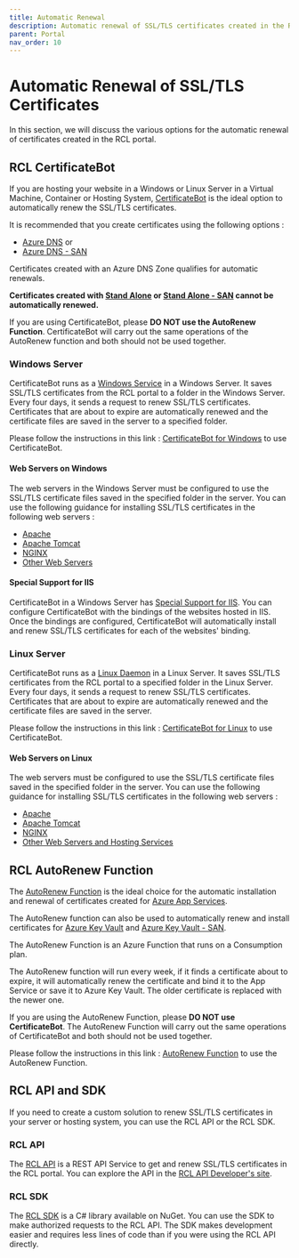 ```yaml
---
title: Automatic Renewal
description: Automatic renewal of SSL/TLS certificates created in the RCL SSL portal
parent: Portal
nav_order: 10
---
```


# Automatic Renewal of SSL/TLS Certificates

In this section, we will discuss the various options for the automatic renewal of certificates created in the RCL portal.

## RCL CertificateBot

If you are hosting your website in a Windows or Linux Server in a Virtual Machine, Container or Hosting System, [CertificateBot](../certbot/certbot) is the ideal option to automatically renew the SSL/TLS certificates.

It is recommended that you create certificates using the following options :

- [Azure DNS](../portal/azure-dns) or
- [Azure DNS - SAN](../portal/azure-dns-san)

Certificates created with an Azure DNS Zone qualifies for automatic renewals.

**Certificates created with [Stand Alone](../portal/stand-alone) or [Stand Alone - SAN](../portal/stand-alone-san) cannot be automatically renewed.**

If you are using CertificateBot, please **DO NOT use the AutoRenew Function**. CertificateBot will carry out the same operations of the AutoRenew function and both should not be used together.

### Windows Server

CertificateBot runs as a [Windows Service](../certbot/windows-service) in a Windows Server. It saves SSL/TLS certificates from the RCL portal to a folder in the Windows Server. Every four days, it sends a request to renew SSL/TLS certificates. Certificates that are about to expire are automatically renewed and the certificate files are saved in the server to a specified folder.

Please follow the instructions in this link : [CertificateBot for Windows](../certbot/windows-service) to use CertificateBot.

#### Web Servers on Windows

The web servers in the Windows Server must be configured to use the SSL/TLS certificate files saved in the specified folder in the server. You can use the following guidance for installing SSL/TLS certificates in the following web servers :

- [Apache](../installations/apache)
- [Apache Tomcat](../installations/apache-tomcat)
- [NGINX](../installations/nginx)
- [Other Web Servers](../installations/web-servers)

#### Special Support for IIS

CertificateBot in a Windows Server has [Special Support for IIS](../certbot/iis). You can configure CertificateBot with the bindings of the websites hosted in IIS. Once the bindings are configured, CertificateBot will automatically install and renew SSL/TLS certificates for each of the websites' binding.

### Linux Server

CertificateBot runs as a [Linux Daemon](../certbot/linux-daemon) in a Linux Server. It saves SSL/TLS certificates from the RCL portal to a specified folder in the Linux Server. Every four days, it sends a request to renew SSL/TLS certificates. Certificates that are about to expire are automatically renewed and the certificate files are saved in the server.

Please follow the instructions in this link : [CertificateBot for Linux](../certbot/linux-daemon) to use CertificateBot.

#### Web Servers on Linux

The web servers must be configured to use the SSL/TLS certificate files saved in the specified folder in the server. You can use the following guidance for installing SSL/TLS certificates in the following web servers :

- [Apache](../installations/apache)
- [Apache Tomcat](../installations/apache-tomcat)
- [NGINX](../installations/nginx)
- [Other Web Servers and Hosting Services](../installations/web-servers)

## RCL AutoRenew Function

The [AutoRenew Function](../autorenew/autorenew) is the ideal choice for the automatic installation and renewal of certificates created for [Azure App Services](../portal/azure-appservice).

The AutoRenew function can also be used to automatically renew and install certificates for [Azure Key Vault](../portal/azure-keyvault) and [Azure Key Vault - SAN](../portal/azure-keyvault-san).

The AutoRenew Function is an Azure Function that runs on a Consumption plan.

The AutoRenew function will run every week, if it finds a certificate about to expire, it will automatically renew the certificate and bind it to the App Service or save it to Azure Key Vault. The older certificate is replaced with the newer one.

If you are using the AutoRenew Function, please **DO NOT use CertificateBot**. The AutoRenew Function will carry out the same operations of CertificateBot  and both should not be used together.

Please follow the instructions in this link : [AutoRenew Function](../autorenew/autorenew) to use the AutoRenew Function.

## RCL API and SDK

If you need to create a custom solution to renew SSL/TLS certificates in your server or hosting system, you can use the RCL API or the RCL SDK.

### RCL API

The [RCL API](../api/api) is a REST API Service to get and renew SSL/TLS certificates in the RCL portal. You can explore the API in the [RCL API Developer's site](https://rclapi.developer.azure-api.net/).

### RCL SDK

The [RCL SDK](../sdk/sdk) is a C# library available on NuGet. You can use the SDK to make authorized requests to the RCL API. The SDK makes development easier and requires less lines of code than if you were using the RCL API directly. 